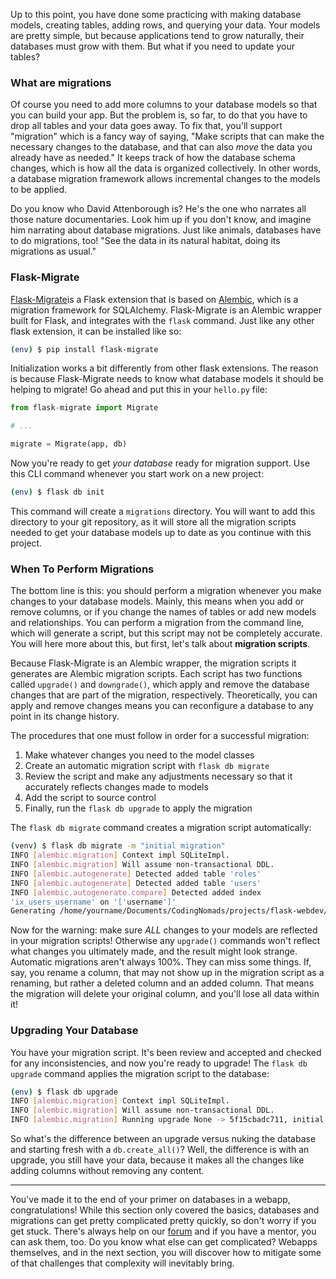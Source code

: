 Up to this point, you have done some practicing with making database models, creating tables, adding rows, and querying your data. Your models are pretty simple, but because applications tend to grow naturally, their databases must grow with them. But what if you need to update your tables?

### What are migrations

Of course you need to add more columns to your database models so that you can build your app. But the problem is, so far, to do that you have to drop all tables and your data goes away. To fix that, you'll support "migration" which is a fancy way of saying, "Make scripts that can make the necessary changes to the database, and that can also _move_ the data you already have as needed." It keeps track of how the database schema changes, which is how all the data is organized collectively. In other words, a database migration framework allows incremental changes to the models to be applied.

Do you know who David Attenborough is? He's the one who narrates all those nature documentaries. Look him up if you don't know, and imagine him narrating about database migrations. Just like animals, databases have to do migrations, too! "See the data in its natural habitat, doing its migrations as usual."

### Flask-Migrate

<a href="https://flask-migrate.readthedocs.io/en/latest/" target="_blank">Flask-Migrate</a>is a Flask extension that is based on <a href="https://alembic.sqlalchemy.org/en/latest/" target="_blank">Alembic</a>, which is a migration framework for SQLAlchemy. Flask-Migrate is an Alembic wrapper built for Flask, and integrates with the `flask` command. Just like any other flask extension, it can be installed like so:

```bash
(env) $ pip install flask-migrate
```

Initialization works a bit differently from other flask extensions. The reason is because Flask-Migrate needs to know what database models it should be helping to migrate! Go ahead and put this in your `hello.py` file:

```python
from flask-migrate import Migrate

# ...

migrate = Migrate(app, db)
```

Now you're ready to get *your database* ready for migration support. Use this CLI command whenever you start work on a new project:

```bash
(env) $ flask db init
```

This command will create a `migrations` directory. You will want to add this directory to your git repository, as it will store all the migration scripts needed to get your database models up to date as you continue with this project.

### When To Perform Migrations

The bottom line is this: you should perform a migration whenever you make changes to your database models. Mainly, this means when you add or remove columns, or if you change the names of tables or add new models and relationships. You can perform a migration from the command line, which will generate a script, but this script may not be completely accurate. You will here more about this, but first, let's talk about **migration scripts**.

Because Flask-Migrate is an Alembic wrapper, the migration scripts it generates are Alembic migration scripts. Each script has two functions called `upgrade()` and `downgrade()`, which apply and remove the database changes that are part of the migration, respectively. Theoretically, you can apply and remove changes means you can reconfigure a database to any point in its change history.

The procedures that one must follow in order for a successful migration:

1. Make whatever changes you need to the model classes
2. Create an automatic migration script with `flask db migrate`
3. Review the script and make any adjustments necessary so that it accurately reflects changes made to models
4. Add the script to source control
5. Finally, run the `flask db upgrade` to apply the migration

The `flask db migrate` command creates a migration script automatically:

```bash
(venv) $ flask db migrate -m "initial migration"
INFO [alembic.migration] Context impl SQLiteImpl.
INFO [alembic.migration] Will assume non-transactional DDL.
INFO [alembic.autogenerate] Detected added table 'roles'
INFO [alembic.autogenerate] Detected added table 'users'
INFO [alembic.autogenerate.compare] Detected added index
'ix_users_username' on '['username']'
Generating /home/yourname/Documents/CodingNomads/projects/flask-webdev/5f15cbadc711_initial_migration.py...done
```

Now for the warning: make sure *ALL* changes to your models are reflected in your migration scripts! Otherwise any `upgrade()` commands won't reflect what changes you ultimately made, and the result might look strange. Automatic migrations aren't always 100%. They can miss some things. If, say, you rename a column, that may not show up in the migration script as a renaming, but rather a deleted column and an added column. That means the migration will delete your original column, and you'll lose all data within it!

### Upgrading Your Database

You have your migration script. It's been review and accepted and checked for any inconsistencies, and now you're ready to upgrade! The `flask db upgrade` command applies the migration script to the database:

```bash
(env) $ flask db upgrade
INFO [alembic.migration] Context impl SQLiteImpl.
INFO [alembic.migration] Will assume non-transactional DDL.
INFO [alembic.migration] Running upgrade None -> 5f15cbadc711, initial migration
```

So what's the difference between an upgrade versus nuking the database and starting fresh with a `db.create_all()`? Well, the difference is with an upgrade, you still have your data, because it makes all the changes like adding columns without removing any content.

___

You've made it to the end of your primer on databases in a webapp, congratulations! While this section only covered the basics, databases and migrations can get pretty complicated pretty quickly, so don't worry if you get stuck. There's always help on our <a href="https://forum.codingnomads.co/c/courses/flask-webdev/33" target="_blank">forum</a> and if you have a mentor, you can ask them, too. Do you know what else can get complicated? Webapps themselves, and in the next section, you will discover how to mitigate some of that challenges that complexity will inevitably bring.
